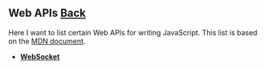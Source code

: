 ## Web APIs [Back](./../JavaScript.md)

Here I want to list certain Web APIs for writing JavaScript. This list is based on the [MDN document](https://developer.mozilla.org/en-US/docs/Web/API).

- [**WebSocket**](./websocket/websocket.md)


